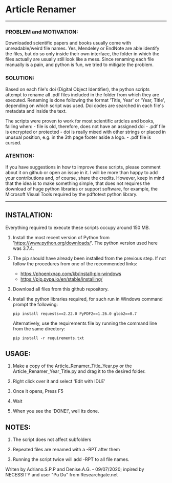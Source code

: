 # Article Renamer

--------------------------------
### PROBLEM and MOTIVATION: 
Downloaded scientific papers and books usually come with unreadable/weird file names. Yes, Mendeley or EndNote are able identify the files, but do so only inside their own interface, the folder in which the files actually are usually still look like a mess. Since renaming each file manually is a pain, and python is fun, we tried to mitigate the problem.

### SOLUTION: 
Based on each file's doi (Digital Object Identifier), the python scripts attempt to rename all .pdf files included in the folder from which they are executed. Renaming is done following the format 'Title, Year' or 'Year, Title', depending on which script was used. Doi codes are searched in each file's metadata and inside the text. 

The scripts were proven to work for most scientific articles and books, falling when:
	- file is old, therefore, does not have an assigned doi
	- .pdf file is encrypted or protected
	- doi is really mixed with other strings or placed in unusual position, e.g. in the 3th page footer aside a logo.
	- .pdf file is cursed.

### ATENTION: 
If you have suggestions in how to improve these scripts, please comment about it on github or open an issue in it. I will be more than happy to add your contributions and, of course, share the credits. However, keep in mind that the idea is to make something simple, that does not requires the download of huge python libraries or support software, for example, the Microsoft Visual Tools required by the pdftotext python library.

--------------------------------
## INSTALATION:

Everything required to execute these scripts occupy around 150 MB. 
 
1. Install the most recent version of Python from 'https://www.python.org/downloads/'. The python version used here was 3.7.4.

2. The pip should have already been installed from the previous step. If not follow the procedures from one of the recommended links:
	- https://phoenixnap.com/kb/install-pip-windows
	- https://pip.pypa.io/en/stable/installing/

3. Download all files from this github repository.

4. Install the python libraries required, for such run in Windows command prompt the following:
	
	`pip install requests==2.22.0 PyPDF2==1.26.0 glob2==0.7`
	
	Alternatively, use the requirements file by running the command line from the same directory:

	`pip install -r requirements.txt`


## USAGE:

1. Make a copy of the Article_Renamer_Title_Year.py or the Article_Renamer_Year_Title.py and drag it to the desired folder.

2. Right click over it and select 'Edit with IDLE'

3. Once it opens, Press F5

4. Wait

5. When you see the 'DONE!', well its done.

## NOTES:

1. The script does not affect subfolders

2. Repeated files are renamed with a -RPT after them

3. Running the script twice will add -RPT to all file names.




Writen by Adriano.S.P.P and Denise.A.G. - 09/07/2020; inpired by NECESSITY and user "Pu Du" from Researchgate.net

